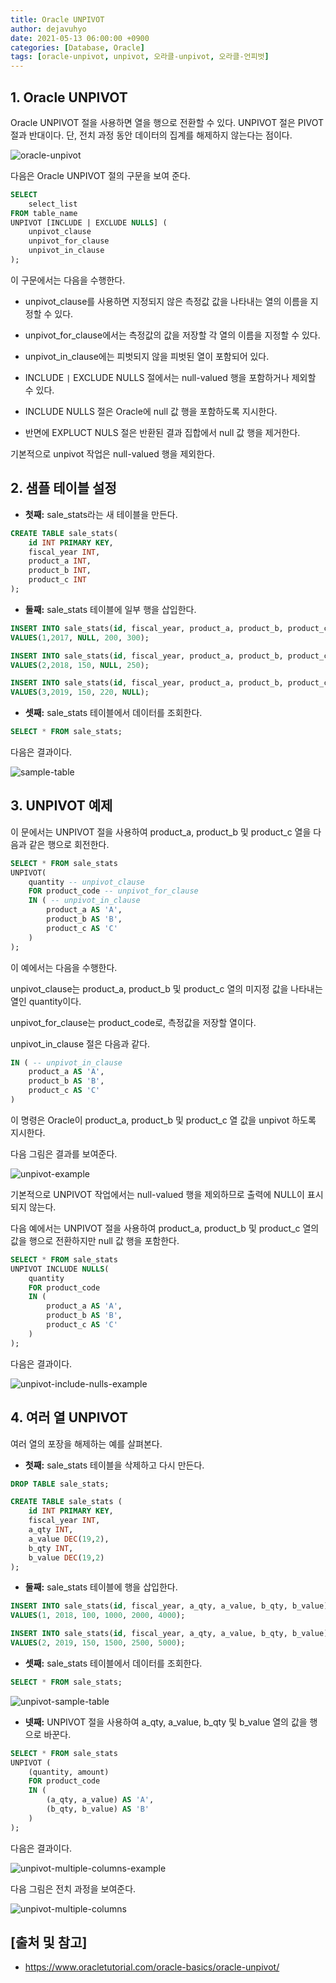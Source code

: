 ```yaml
---
title: Oracle UNPIVOT
author: dejavuhyo
date: 2021-05-13 06:00:00 +0900
categories: [Database, Oracle]
tags: [oracle-unpivot, unpivot, 오라클-unpivot, 오라클-언피벗]
---
```


## 1. Oracle UNPIVOT
Oracle UNPIVOT 절을 사용하면 열을 행으로 전환할 수 있다. UNPIVOT 절은 PIVOT 절과 반대이다. 단, 전치 과정 동안 데이터의 집계를 해제하지 않는다는 점이다.

![oracle-unpivot](/assets/img/2021-05-13-oracle-unpivot/oracle-unpivot.png)

다음은 Oracle UNPIVOT 절의 구문을 보여 준다.

```sql
SELECT
    select_list
FROM table_name
UNPIVOT [INCLUDE | EXCLUDE NULLS] (
    unpivot_clause
    unpivot_for_clause
    unpivot_in_clause
);
```

이 구문에서는 다음을 수행한다.

* unpivot_clause를 사용하면 지정되지 않은 측정값 값을 나타내는 열의 이름을 지정할 수 있다.

* unpivot_for_clause에서는 측정값의 값을 저장할 각 열의 이름을 지정할 수 있다.

* unpivot_in_clause에는 피벗되지 않을 피벗된 열이 포함되어 있다.

* INCLUDE ```|``` EXCLUDE NULLS 절에서는 null-valued 행을 포함하거나 제외할 수 있다.

* INCLUDE NULLS 절은 Oracle에 null 값 행을 포함하도록 지시한다.

* 반면에 EXPLUCT NULS 절은 반환된 결과 집합에서 null 값 행을 제거한다.

기본적으로 unpivot 작업은 null-valued 행을 제외한다.

## 2. 샘플 테이블 설정

* __첫째:__ sale_stats라는 새 테이블을 만든다.

```sql
CREATE TABLE sale_stats(
    id INT PRIMARY KEY,
    fiscal_year INT,
    product_a INT,
    product_b INT,
    product_c INT
);
```

* __둘째:__ sale_stats 테이블에 일부 행을 삽입한다.

```sql
INSERT INTO sale_stats(id, fiscal_year, product_a, product_b, product_c)
VALUES(1,2017, NULL, 200, 300);

INSERT INTO sale_stats(id, fiscal_year, product_a, product_b, product_c)
VALUES(2,2018, 150, NULL, 250);

INSERT INTO sale_stats(id, fiscal_year, product_a, product_b, product_c)
VALUES(3,2019, 150, 220, NULL);
```

* __셋째:__ sale_stats 테이블에서 데이터를 조회한다.

```sql
SELECT * FROM sale_stats;
```

다음은 결과이다.

![sample-table](/assets/img/2021-05-13-oracle-unpivot/sample-table.png)

## 3. UNPIVOT 예제
이 문에서는 UNPIVOT 절을 사용하여 product_a, product_b 및 product_c 열을 다음과 같은 행으로 회전한다.

```sql
SELECT * FROM sale_stats
UNPIVOT(
    quantity -- unpivot_clause
    FOR product_code -- unpivot_for_clause
    IN ( -- unpivot_in_clause
        product_a AS 'A',
        product_b AS 'B',
        product_c AS 'C'
    )
);
```

이 예에서는 다음을 수행한다.

unpivot_clause는 product_a, product_b 및 product_c 열의 미지정 값을 나타내는 열인 quantity이다.

unpivot_for_clause는 product_code로, 측정값을 저장할 열이다.

unpivot_in_clause 절은 다음과 같다.

```sql
IN ( -- unpivot_in_clause
    product_a AS 'A',
    product_b AS 'B',
    product_c AS 'C'
)
```

이 명령은 Oracle이 product_a, product_b 및 product_c 열 값을 unpivot 하도록 지시한다.

다음 그림은 결과를 보여준다.

![unpivot-example](/assets/img/2021-05-13-oracle-unpivot/unpivot-example.png)

기본적으로 UNPIVOT 작업에서는 null-valued 행을 제외하므로 출력에 NULL이 표시되지 않는다.

다음 예에서는 UNPIVOT 절을 사용하여 product_a, product_b 및 product_c 열의 값을 행으로 전환하지만 null 값 행을 포함한다.

```sql
SELECT * FROM sale_stats
UNPIVOT INCLUDE NULLS(
    quantity
    FOR product_code 
    IN (
        product_a AS 'A',
        product_b AS 'B',
        product_c AS 'C'
    )
);
```

다음은 결과이다.

![unpivot-include-nulls-example](/assets/img/2021-05-13-oracle-unpivot/unpivot-include-nulls-example.png)

## 4. 여러 열 UNPIVOT
여러 열의 포장을 해제하는 예를 살펴본다.

* __첫째:__ sale_stats 테이블을 삭제하고 다시 만든다.

```sql
DROP TABLE sale_stats;

CREATE TABLE sale_stats (
    id INT PRIMARY KEY,
    fiscal_year INT,
    a_qty INT,
    a_value DEC(19,2),
    b_qty INT,
    b_value DEC(19,2)
);
```

* __둘째:__ sale_stats 테이블에 행을 삽입한다.

```sql
INSERT INTO sale_stats(id, fiscal_year, a_qty, a_value, b_qty, b_value)
VALUES(1, 2018, 100, 1000, 2000, 4000);

INSERT INTO sale_stats(id, fiscal_year, a_qty, a_value, b_qty, b_value)
VALUES(2, 2019, 150, 1500, 2500, 5000);
```

* __셋째:__ sale_stats 테이블에서 데이터를 조회한다.

```sql
SELECT * FROM sale_stats;
```

![unpivot-sample-table](/assets/img/2021-05-13-oracle-unpivot/unpivot-sample-table.png)

* __넷째:__ UNPIVOT 절을 사용하여 a_qty, a_value, b_qty 및 b_value 열의 값을 행으로 바꾼다.

```sql
SELECT * FROM sale_stats
UNPIVOT (
    (quantity, amount)
    FOR product_code
    IN (
        (a_qty, a_value) AS 'A',
        (b_qty, b_value) AS 'B'
    )
);
```

다음은 결과이다.

![unpivot-multiple-columns-example](/assets/img/2021-05-13-oracle-unpivot/unpivot-multiple-columns-example.png)

다음 그림은 전치 과정을 보여준다.

![unpivot-multiple-columns](/assets/img/2021-05-13-oracle-unpivot/unpivot-multiple-columns.png)

## [출처 및 참고]
* <https://www.oracletutorial.com/oracle-basics/oracle-unpivot/>
